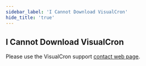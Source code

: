 ```yaml
---
sidebar_label: 'I Cannot Download VisualCron'
hide_title: 'true'
---
```


## I Cannot Download VisualCron

Please use the VisualCron support [contact web page](chttps://www.visualcron.com/contact.aspx).